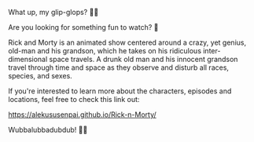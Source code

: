 What up, my glip-glops? 👴🥼


Are you looking for something fun to watch? 👀 


Rick and Morty is an animated show centered around a crazy, yet genius, old-man and his grandson, which he takes on his ridiculous inter-dimensional space travels. A drunk old man and his innocent grandson travel through time and space as they observe and disturb all races, species, and sexes.

If you're interested to learn more about the characters, episodes and locations, feel free to check this link out:



https://alekususenpai.github.io/Rick-n-Morty/

Wubbalubbadubdub! 👴🤪
